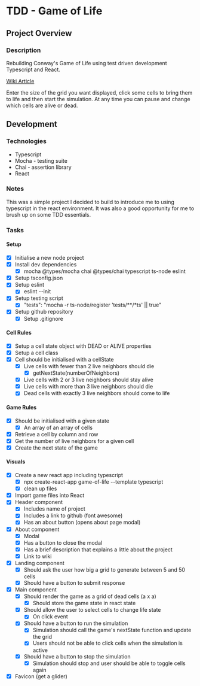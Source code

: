 # TDD - Game of Life

## Project Overview

### Description

Rebuilding Conway's Game of Life using test driven development Typescript and React.

[Wiki Article](https://en.wikipedia.org/wiki/Conway%27s_Game_of_Life)

Enter the size of the grid you want displayed, click some cells to bring them to life and then start the simulation. At any time you can pause and change which cells are alive or dead.

## Development

### Technologies

- Typescript
- Mocha - testing suite
- Chai - assertion library
- React

### Notes

This was a simple project I decided to build to introduce me to using typescript in the react environment. It was also a good opportunity for me to brush up on some TDD essentials.

### Tasks

#### Setup

- [x] Initialise a new node project
- [x] Install dev dependencies
  - [x] mocha @types/mocha chai @types/chai typescript ts-node eslint
- [x] Setup tsconfig.json
- [x] Setup eslint
  - [x] eslint --init
- [x] Setup testing script
  - [x] "tests": "mocha -r ts-node/register 'tests/\**/*ts' || true"
- [x] Setup github repository
  - [x] Setup .gitignore

#### Cell Rules

- [x] Setup a cell state object with DEAD or ALIVE properties
- [x] Setup a cell class
- [x] Cell should be initialised with a cellState
  - [x] Live cells with fewer than 2 live neighbors should die
    - [x] getNextState(numberOfNeighbors)
  - [x] Live cells with 2 or 3 live neighbors should stay alive
  - [x] Live cells with more than 3 live neighbors should die
  - [x] Dead cells with exactly 3 live neighbors should come to life

#### Game Rules

- [x] Should be initialised with a given state
  - [x] An array of an array of cells
- [x] Retrieve a cell by column and row
- [x] Get the number of live neighbors for a given cell
- [x] Create the next state of the game

#### Visuals

- [x] Create a new react app including typescript
  - [x] npx create-react-app game-of-life --template typescript
  - [x] clean up files
- [x] Import game files into React
- [x] Header component
  - [x] Includes name of project
  - [x] Includes a link to github (font awesome)
  - [x] Has an about button (opens about page modal)
- [x] About component
  - [x] Modal
  - [x] Has a button to close the modal
  - [x] Has a brief description that explains a little about the project
  - [x] Link to wiki
- [x] Landing component
  - [x] Should ask the user how big a grid to generate between 5 and 50 cells
  - [x] Should have a button to submit response
- [x] Main component
  - [x] Should render the game as a grid of dead cells (a x a)
    - [x] Should store the game state in react state
  - [x] Should allow the user to select cells to change life state
    - [x] On click event
  - [x] Should have a button to run the simulation
    - [x] Simulation should call the game's nextState function and update the grid
    - [x] Users should not be able to click cells when the simulation is active
  - [x] Should have a button to stop the simulation
    - [x] Simulation should stop and user should be able to toggle cells again
- [x] Favicon (get a glider)
